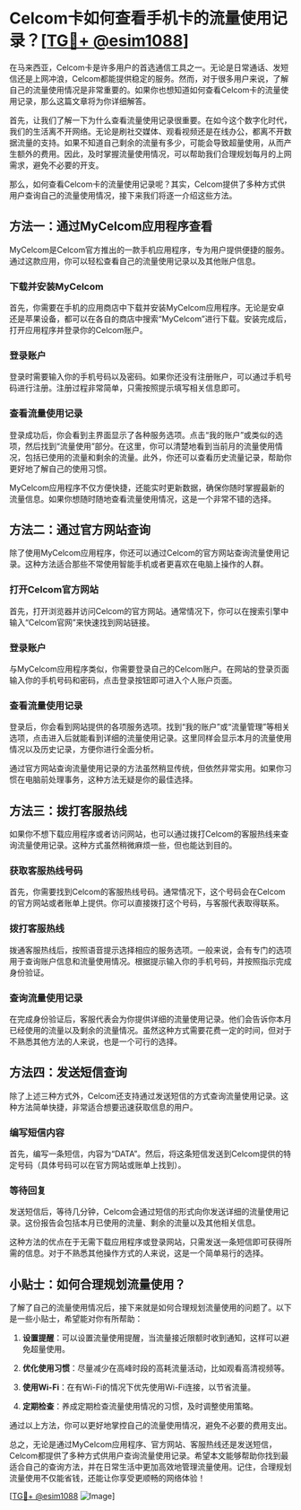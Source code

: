# Celcom卡如何查看手机卡的流量使用记录？[[TG💪+ @esim1088](https://t.me/s/esim1088)]

在马来西亚，Celcom卡是许多用户的首选通信工具之一。无论是日常通话、发短信还是上网冲浪，Celcom都能提供稳定的服务。然而，对于很多用户来说，了解自己的流量使用情况是非常重要的。如果你也想知道如何查看Celcom卡的流量使用记录，那么这篇文章将为你详细解答。

首先，让我们了解一下为什么查看流量使用记录很重要。在如今这个数字化时代，我们的生活离不开网络。无论是刷社交媒体、观看视频还是在线办公，都离不开数据流量的支持。如果不知道自己剩余的流量有多少，可能会导致超量使用，从而产生额外的费用。因此，及时掌握流量使用情况，可以帮助我们合理规划每月的上网需求，避免不必要的开支。

那么，如何查看Celcom卡的流量使用记录呢？其实，Celcom提供了多种方式供用户查询自己的流量使用情况，接下来我们将逐一介绍这些方法。

## 方法一：通过MyCelcom应用程序查看

MyCelcom是Celcom官方推出的一款手机应用程序，专为用户提供便捷的服务。通过这款应用，你可以轻松查看自己的流量使用记录以及其他账户信息。

### 下载并安装MyCelcom

首先，你需要在手机的应用商店中下载并安装MyCelcom应用程序。无论是安卓还是苹果设备，都可以在各自的商店中搜索“MyCelcom”进行下载。安装完成后，打开应用程序并登录你的Celcom账户。

### 登录账户

登录时需要输入你的手机号码以及密码。如果你还没有注册账户，可以通过手机号码进行注册。注册过程非常简单，只需按照提示填写相关信息即可。

### 查看流量使用记录

登录成功后，你会看到主界面显示了各种服务选项。点击“我的账户”或类似的选项，然后找到“流量使用”部分。在这里，你可以清楚地看到当前月的流量使用情况，包括已使用的流量和剩余的流量。此外，你还可以查看历史流量记录，帮助你更好地了解自己的使用习惯。

MyCelcom应用程序不仅方便快捷，还能实时更新数据，确保你随时掌握最新的流量信息。如果你想随时随地查看流量使用情况，这是一个非常不错的选择。

## 方法二：通过官方网站查询

除了使用MyCelcom应用程序，你还可以通过Celcom的官方网站查询流量使用记录。这种方法适合那些不常使用智能手机或者更喜欢在电脑上操作的人群。

### 打开Celcom官方网站

首先，打开浏览器并访问Celcom的官方网站。通常情况下，你可以在搜索引擎中输入“Celcom官网”来快速找到网站链接。

### 登录账户

与MyCelcom应用程序类似，你需要登录自己的Celcom账户。在网站的登录页面输入你的手机号码和密码，点击登录按钮即可进入个人账户页面。

### 查看流量使用记录

登录后，你会看到网站提供的各项服务选项。找到“我的账户”或“流量管理”等相关选项，点击进入后就能看到详细的流量使用记录。这里同样会显示本月的流量使用情况以及历史记录，方便你进行全面分析。

通过官方网站查询流量使用记录的方法虽然稍显传统，但依然非常实用。如果你习惯在电脑前处理事务，这种方法无疑是你的最佳选择。

## 方法三：拨打客服热线

如果你不想下载应用程序或者访问网站，也可以通过拨打Celcom的客服热线来查询流量使用记录。这种方式虽然稍微麻烦一些，但也能达到目的。

### 获取客服热线号码

首先，你需要找到Celcom的客服热线号码。通常情况下，这个号码会在Celcom的官方网站或者账单上提供。你可以直接拨打这个号码，与客服代表取得联系。

### 拨打客服热线

拨通客服热线后，按照语音提示选择相应的服务选项。一般来说，会有专门的选项用于查询账户信息和流量使用情况。根据提示输入你的手机号码，并按照指示完成身份验证。

### 查询流量使用记录

在完成身份验证后，客服代表会为你提供详细的流量使用记录。他们会告诉你本月已经使用的流量以及剩余的流量情况。虽然这种方式需要花费一定的时间，但对于不熟悉其他方法的人来说，也是一个可行的选择。

## 方法四：发送短信查询

除了上述三种方式外，Celcom还支持通过发送短信的方式查询流量使用记录。这种方法简单快捷，非常适合想要迅速获取信息的用户。

### 编写短信内容

首先，编写一条短信，内容为“DATA”。然后，将这条短信发送到Celcom提供的特定号码（具体号码可以在官方网站或账单上找到）。

### 等待回复

发送短信后，等待几分钟，Celcom会通过短信的形式向你发送详细的流量使用记录。这份报告会包括本月已使用的流量、剩余的流量以及其他相关信息。

这种方法的优点在于无需下载应用程序或登录网站，只需发送一条短信即可获得所需的信息。对于不熟悉其他操作方式的人来说，这是一个简单易行的选择。

## 小贴士：如何合理规划流量使用？

了解了自己的流量使用情况后，接下来就是如何合理规划流量使用的问题了。以下是一些小贴士，希望能对你有所帮助：

1. **设置提醒**：可以设置流量使用提醒，当流量接近限额时收到通知，这样可以避免超量使用。
   
2. **优化使用习惯**：尽量减少在高峰时段的高耗流量活动，比如观看高清视频等。

3. **使用Wi-Fi**：在有Wi-Fi的情况下优先使用Wi-Fi连接，以节省流量。

4. **定期检查**：养成定期检查流量使用情况的习惯，及时调整使用策略。

通过以上方法，你可以更好地掌控自己的流量使用情况，避免不必要的费用支出。

总之，无论是通过MyCelcom应用程序、官方网站、客服热线还是发送短信，Celcom都提供了多种方式供用户查询流量使用记录。希望本文能够帮助你找到最适合自己的查询方法，并在日常生活中更加高效地管理流量使用。记住，合理规划流量使用不仅能省钱，还能让你享受更顺畅的网络体验！

[[TG💪+ @esim1088](https://t.me/s/esim1088) ![Image](https://i.postimg.cc/4NQfJmqS/Snipaste-2025-05-13-00-14-12.png)]